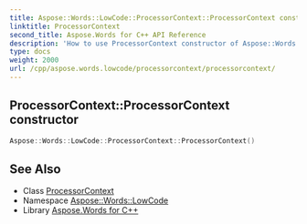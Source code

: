 ```yaml
---
title: Aspose::Words::LowCode::ProcessorContext::ProcessorContext constructor
linktitle: ProcessorContext
second_title: Aspose.Words for C++ API Reference
description: 'How to use ProcessorContext constructor of Aspose::Words::LowCode::ProcessorContext class in C++.'
type: docs
weight: 2000
url: /cpp/aspose.words.lowcode/processorcontext/processorcontext/
---
```

## ProcessorContext::ProcessorContext constructor




```cpp
Aspose::Words::LowCode::ProcessorContext::ProcessorContext()
```

## See Also

* Class [ProcessorContext](../)
* Namespace [Aspose::Words::LowCode](../../)
* Library [Aspose.Words for C++](../../../)
